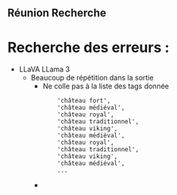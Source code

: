 ## Réunion Recherche

# Recherche des erreurs :
 - LLaVA LLama 3 
	 - Beaucoup de répétition dans la sortie
		 - Ne colle pas à la liste des tags donnée
		   ```
			   'château fort',
			   'château médiéval',
			   'château royal',
			   'château traditionnel', 
			   'château viking', 
			   'château médiéval', 
			   'château royal', 
			   'château traditionnel', 
			   'château viking', 
			   'château médiéval',
			   ...
			```
		 - 
